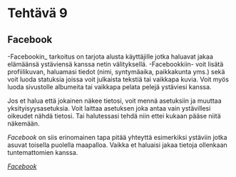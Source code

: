 Tehtävä 9
======

Facebook
------

-Facebookin_ tarkoitus on tarjota alusta käyttäjille jotka haluavat jakaa elämäänsä ystäviensä kanssa netin välityksellä. -Facebookkiin- voit lisätä profiilikuvan, haluamasi tiedot (nimi, syntymäaika, paikkakunta yms.) sekä voit luoda statuksia joissa voit julkaista tekstiä tai vaikkapa kuvia. Voit myös luoda sivustolle albumeita tai vaikkapa pelata pelejä ystäviesi kanssa. 

Jos et halua että jokainen näkee tietosi, voit mennä asetuksiin ja muuttaa yksityisyysasetuksia. Voit laittaa asetuksen joka antaa vain ystävillesi oikeudet nähdä tietosi. Tai halutessasi tehdä niin ettei kukaan pääse niitä näkemään.

_Facebook_ on siis erinomainen tapa pitää yhteyttä esimerkiksi ystäviin jotka asuvat toisella puolella maapalloa. Vaikka et haluaisi jakaa tietoja ollenkaan tuntemattomien kanssa. 

[*Facebook*](https://www.facebook.com)
